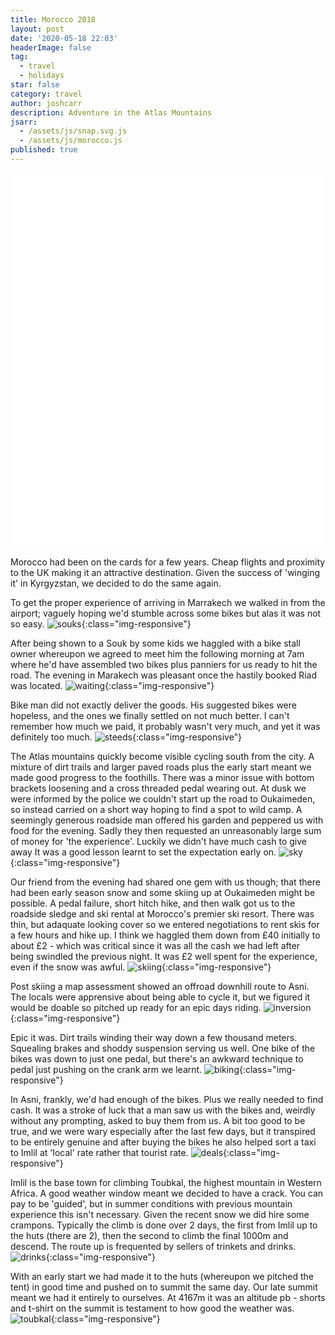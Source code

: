 ```yaml
---
title: Morocco 2018
layout: post
date: '2020-05-18 22:03'
headerImage: false
tag:
  - travel
  - holidays
star: false
category: travel
author: joshcarr
description: Adventure in the Atlas Mountains
jsarr:
  - /assets/js/snap.svg.js
  - /assets/js/morocco.js
published: true
---
```


<style>
.container {
  position: sticky;
  position: -webkit-sticky;
  top:0;
  background-color: white;
  z-index:10;
  height: 15vh;
  overflow: hidden;
}
</style>
<div class="container">
<svg id="someID" width="100%" height="100%" preserveAspectRatio="none" viewBox="0 0 600 150" ></svg>
</div>

<div markdown="1" class="contentCont" id="scroll">

Morocco had been on the cards for a few years. Cheap flights and proximity to the UK making it an attractive destination. Given the success of 'winging it' in Kyrgyzstan, we decided to do the same again.

To get the proper experience of arriving in Marrakech we walked in from the airport; vaguely hoping we'd stumble across some bikes but alas it was not so easy. 
![souks](/assets/images/morocco/souks.jpg){:class="img-responsive"}

After being shown to a Souk by some kids we haggled with a bike stall owner whereupon we agreed to meet him the following morning at 7am where he'd have assembled two bikes plus panniers for us ready to hit the road. The evening in Marakech was pleasant once the hastily booked Riad was located. 
![waiting](/assets/images/morocco/waiting.JPG){:class="img-responsive"}

Bike man did not exactly deliver the goods. His suggested bikes were hopeless, and the ones we finally settled on not much better. I can't remember how much we paid, it probably wasn't very much, and yet it was definitely too much.
![steeds](/assets/images/morocco/steeds.JPG){:class="img-responsive"}

The Atlas mountains quickly become visible cycling south from the city. A mixture of dirt trails and larger paved roads plus the early start meant we made good progress to the foothills. There was a minor issue with bottom brackets loosening and a cross threaded pedal wearing out. At dusk we were informed by the police we couldn't start up the road to Oukaimeden, so instead carried on a short way hoping to find a spot to wild camp. A seemingly generous roadside man offered his garden and peppered us with food for the evening. Sadly they then requested an unreasonably large sum of money for 'the experience'. Luckily we didn't have much cash to give away It was a good lesson learnt to set the expectation early on. 
![sky](/assets/images/morocco/sky.jpg){:class="img-responsive"}

Our friend from the evening had shared one gem with us though; that there had been early season snow and some skiing up at Oukaimeden might be possible. A pedal failure, short hitch hike, and then walk got us to the roadside sledge and ski rental at Morocco's premier ski resort. There was thin, but adaquate looking cover so we entered negotiations to rent skis for a few hours and hike up. I think we haggled them down from £40 initially to about £2 - which was critical since it was all the cash we had left after being swindled the previous night. It was £2 well spent for the experience, even if the snow was awful.
![skiing](/assets/images/morocco/skiing.jpg){:class="img-responsive"}

Post skiing a map assessment showed an offroad downhill route to Asni. The locals were apprensive about being able to cycle it, but we figured it would be doable so pitched up ready for an epic days riding.
![inversion](/assets/images/morocco/inversion.JPG){:class="img-responsive"}

Epic it was. Dirt trails winding their way down a few thousand meters. Squealing brakes and shoddy suspension serving us well. One bike of the bikes was down to just one pedal, but there's an awkward technique to pedal just pushing on the crank arm we learnt.
![biking](/assets/images/morocco/biking.jpg){:class="img-responsive"}

In Asni, frankly, we'd had enough of the bikes. Plus we really needed to find cash. It was a stroke of luck that a man saw us with the bikes and, weirdly without any prompting, asked to buy them from us. A bit too good to be true, and we were wary especially after the last few days, but it transpired to be entirely genuine and after buying the bikes he also helped sort a taxi to Imlil at 'local' rate rather that tourist rate.
![deals](/assets/images/morocco/deals.jpg){:class="img-responsive"}

Imlil is the base town for climbing Toubkal, the highest mountain in Western Africa. A good weather window meant we decided to have a crack. You can pay to be 'guided', but in summer conditions with previous mountain experience this isn't necessary. Given the recent snow we did hire some crampons. Typically the climb is done over 2 days, the first from Imlil up to the huts (there are 2), then the second to climb the final 1000m and descend. The route up is frequented by sellers of trinkets and drinks.
![drinks](/assets/images/morocco/drinks.jpg){:class="img-responsive"}

With an early start we had made it to the huts (whereupon we pitched the tent) in good time and pushed on to summit the same day. Our late summit meant we had it entirely to ourselves. At 4167m it was an altitude pb - shorts and t-shirt on the summit is testament to how good the weather was. 
![toubkal](/assets/images/morocco/toubkal.JPG){:class="img-responsive"}

</div>

